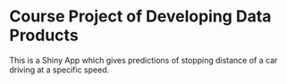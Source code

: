 # Course Project of Developing Data Products

This is a Shiny App which gives predictions of stopping distance of a car driving at a specific speed.
